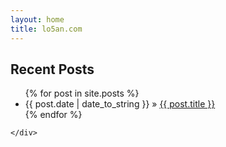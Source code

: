 ```yaml
---
layout: home
title: lo5an.com
---
```




<div class="container-fluid">
  <div class="row-fluid">
    <div class="span8">

<section>
<h1> Recent Posts</h1>
  <ul class="posts">
    {% for post in site.posts %}
       <li><span>{{ post.date | date_to_string }}</span> &raquo; <a href="{{ post.url }}">{{ post.title }}</a></li>
    {% endfor %}
  </ul>
</section>

    </div>
  </div>
</div> <!-- /container -->

